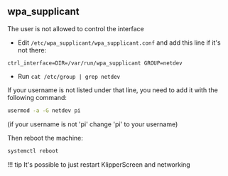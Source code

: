 ## wpa_supplicant

The user is not allowed to control the interface

* Edit `/etc/wpa_supplicant/wpa_supplicant.conf` and add this line if it's not there:

```
ctrl_interface=DIR=/var/run/wpa_supplicant GROUP=netdev
```

* Run `cat /etc/group | grep netdev`

If your username is not listed under that line, you need to add it with the following command:

```sh
usermod -a -G netdev pi
```
(if your username is not 'pi' change 'pi' to your username)

Then reboot the machine:

```sh
systemctl reboot
```

!!! tip
    It's possible to just restart KlipperScreen and networking